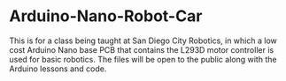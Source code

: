 # Arduino-Nano-Robot-Car
This is for a class being taught at San Diego City Robotics, in which a low cost Arduino Nano base PCB that contains the L293D motor controller is used for basic robotics. The files will be open to the public along with the Arduino lessons and code.
